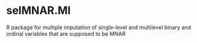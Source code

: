 # selMNAR.MI
R package for multiple imputation of single-level and multilevel binary and ordinal variables that are supposed to be MNAR
